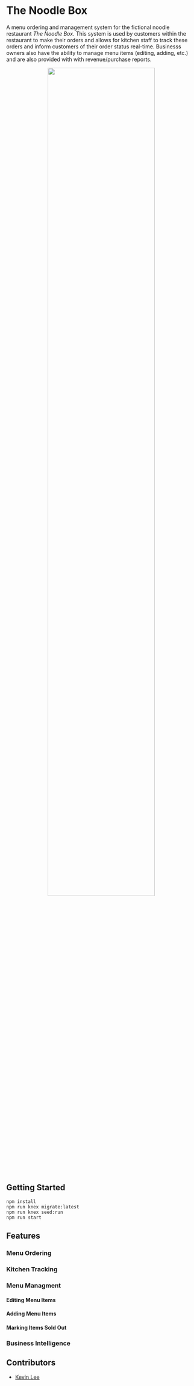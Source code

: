 # The Noodle Box

A menu ordering and management system for the fictional noodle restaurant *The Noodle Box.* This system is used by customers within the restaurant to make their orders and allows for kitchen staff to track these orders and inform customers of their order status real-time. Businesss owners also have the ability to manage menu items (editing, adding, etc.) and are also provided with with revenue/purchase reports.

<p align="center">
<img src="https://media.giphy.com/media/l49JEshxivXb2kspy/giphy.gif" width="75%" height="75%" align="middle" />
</p>

## Getting Started

```
npm install
npm run knex migrate:latest
npm run knex seed:run
npm run start
```

## Features

### Menu Ordering

### Kitchen Tracking

### Menu Managment

#### Editing Menu Items

#### Adding Menu Items

#### Marking Items Sold Out

### Business Intelligence

## Contributors

* <a href="https://github.com/kevin-rph-lee">Kevin Lee</a>